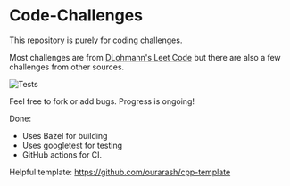 # Code-Challenges
This repository is purely for coding challenges.

Most challenges are from 
<a href=https://leetcode.com/DLohmann/>DLohmann's Leet Code</a>
but there are also a few challenges from other sources.

![Tests](https://github.com/DLohmann/LeetCode-Challenges/actions/workflows/tests.yml/badge.svg)

Feel free to fork or add bugs. Progress is ongoing!

Done:
- Uses Bazel for building
- Uses googletest for testing
- GitHub actions for CI.

Helpful template:
https://github.com/ourarash/cpp-template

